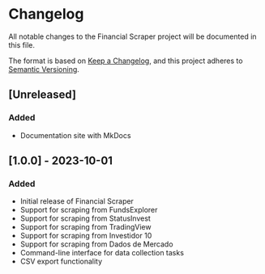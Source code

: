 # Changelog

All notable changes to the Financial Scraper project will be documented in this file.

The format is based on [Keep a Changelog](https://keepachangelog.com/en/1.0.0/),
and this project adheres to [Semantic Versioning](https://semver.org/spec/v2.0.0.html).

## [Unreleased]

### Added
- Documentation site with MkDocs

## [1.0.0] - 2023-10-01

### Added
- Initial release of Financial Scraper
- Support for scraping from FundsExplorer
- Support for scraping from StatusInvest
- Support for scraping from TradingView
- Support for scraping from Investidor 10
- Support for scraping from Dados de Mercado
- Command-line interface for data collection tasks
- CSV export functionality